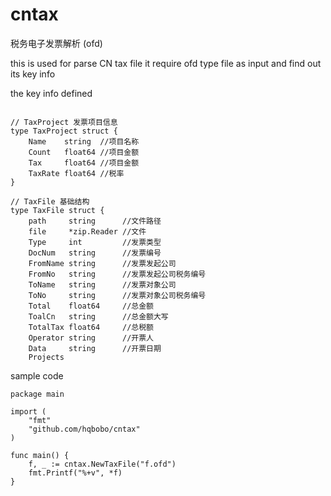 # cntax

税务电子发票解析 (ofd)

this is used for parse CN tax file 
it require ofd type file as input and find out its key info

the key info defined

```

// TaxProject 发票项目信息
type TaxProject struct {
	Name    string  //项目名称
	Count   float64 //项目金额
	Tax     float64 //项目金额
	TaxRate float64 //税率
}

// TaxFile 基础结构
type TaxFile struct {
	path     string      //文件路径
	file     *zip.Reader //文件
	Type     int         //发票类型
	DocNum   string      //发票编号
	FromName string      //发票发起公司
	FromNo   string      //发票发起公司税务编号
	ToName   string      //发票对象公司
	ToNo     string      //发票对象公司税务编号
	Total    float64     //总金额
	ToalCn   string      //总金额大写
	TotalTax float64     //总税额
	Operator string      //开票人
	Data     string      //开票日期
	Projects 

```

sample code
```
package main

import (
	"fmt"
	"github.com/hqbobo/cntax"
)

func main() {
	f, _ := cntax.NewTaxFile("f.ofd")
	fmt.Printf("%+v", *f)
}


```